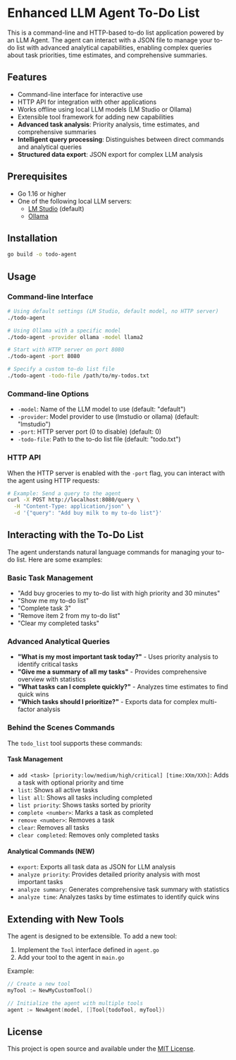 # Enhanced LLM Agent To-Do List

This is a command-line and HTTP-based to-do list application powered by an LLM Agent. The agent can interact with a JSON file to manage your to-do list with advanced analytical capabilities, enabling complex queries about task priorities, time estimates, and comprehensive summaries.

## Features

- Command-line interface for interactive use
- HTTP API for integration with other applications
- Works offline using local LLM models (LM Studio or Ollama)
- Extensible tool framework for adding new capabilities
- **Advanced task analysis**: Priority analysis, time estimates, and comprehensive summaries
- **Intelligent query processing**: Distinguishes between direct commands and analytical queries
- **Structured data export**: JSON export for complex LLM analysis

## Prerequisites

- Go 1.16 or higher
- One of the following local LLM servers:
  - [LM Studio](https://lmstudio.ai/) (default)
  - [Ollama](https://ollama.ai/)

## Installation

```bash
go build -o todo-agent
```

## Usage

### Command-line Interface

```bash
# Using default settings (LM Studio, default model, no HTTP server)
./todo-agent

# Using Ollama with a specific model
./todo-agent -provider ollama -model llama2

# Start with HTTP server on port 8080
./todo-agent -port 8080

# Specify a custom to-do list file
./todo-agent -todo-file /path/to/my-todos.txt
```

### Command-line Options

- `-model`: Name of the LLM model to use (default: "default")
- `-provider`: Model provider to use (lmstudio or ollama) (default: "lmstudio")
- `-port`: HTTP server port (0 to disable) (default: 0)
- `-todo-file`: Path to the to-do list file (default: "todo.txt")

### HTTP API

When the HTTP server is enabled with the `-port` flag, you can interact with the agent using HTTP requests:

```bash
# Example: Send a query to the agent
curl -X POST http://localhost:8080/query \
  -H "Content-Type: application/json" \
  -d '{"query": "Add buy milk to my to-do list"}'
```

## Interacting with the To-Do List

The agent understands natural language commands for managing your to-do list. Here are some examples:

### Basic Task Management
- "Add buy groceries to my to-do list with high priority and 30 minutes"
- "Show me my to-do list"
- "Complete task 3"
- "Remove item 2 from my to-do list"
- "Clear my completed tasks"

### Advanced Analytical Queries
- **"What is my most important task today?"** - Uses priority analysis to identify critical tasks
- **"Give me a summary of all my tasks"** - Provides comprehensive overview with statistics
- **"What tasks can I complete quickly?"** - Analyzes time estimates to find quick wins
- **"Which tasks should I prioritize?"** - Exports data for complex multi-factor analysis

### Behind the Scenes Commands

The `todo_list` tool supports these commands:

#### Task Management
- `add <task> [priority:low/medium/high/critical] [time:XXm/XXh]`: Adds a task with optional priority and time
- `list`: Shows all active tasks
- `list all`: Shows all tasks including completed
- `list priority`: Shows tasks sorted by priority
- `complete <number>`: Marks a task as completed
- `remove <number>`: Removes a task
- `clear`: Removes all tasks
- `clear completed`: Removes only completed tasks

#### Analytical Commands (NEW)
- `export`: Exports all task data as JSON for LLM analysis
- `analyze priority`: Provides detailed priority analysis with most important tasks
- `analyze summary`: Generates comprehensive task summary with statistics
- `analyze time`: Analyzes tasks by time estimates to identify quick wins

## Extending with New Tools

The agent is designed to be extensible. To add a new tool:

1. Implement the `Tool` interface defined in `agent.go`
2. Add your tool to the agent in `main.go`

Example:

```go
// Create a new tool
myTool := NewMyCustomTool()

// Initialize the agent with multiple tools
agent := NewAgent(model, []Tool{todoTool, myTool})
```

## License

This project is open source and available under the [MIT License](LICENSE).